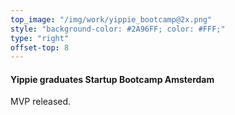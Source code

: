 ```yaml
---
top_image: "/img/work/yippie_bootcamp@2x.png"
style: "background-color: #2A96FF; color: #FFF;"
type: "right"
offset-top: 8
---
```

#### Yippie graduates Startup Bootcamp Amsterdam
MVP released.
